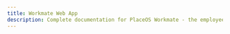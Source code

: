 ```yaml
---
title: Workmate Web App
description: Complete documentation for PlaceOS Workmate - the employee experience and workplace management solution
---
```

